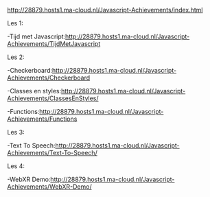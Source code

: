 http://28879.hosts1.ma-cloud.nl/Javascript-Achievements/index.html

Les 1:

-Tijd met Javascript:http://28879.hosts1.ma-cloud.nl/Javascript-Achievements/TijdMetJavascript


Les 2:

-Checkerboard:http://28879.hosts1.ma-cloud.nl/Javascript-Achievements/Checkerboard

-Classes en styles:http://28879.hosts1.ma-cloud.nl/Javascript-Achievements/ClassesEnStyles/

-Functions:http://28879.hosts1.ma-cloud.nl/Javascript-Achievements/Functions


Les 3:

-Text To Speech:http://28879.hosts1.ma-cloud.nl/Javascript-Achievements/Text-To-Speech/


Les 4:

-WebXR Demo:http://28879.hosts1.ma-cloud.nl/Javascript-Achievements/WebXR-Demo/